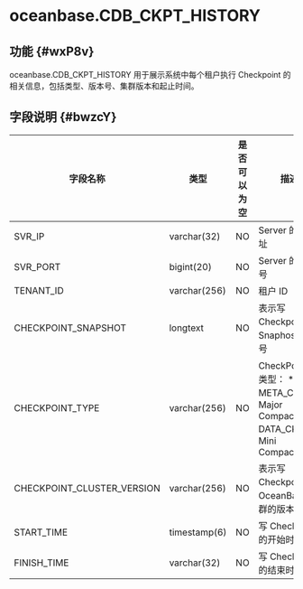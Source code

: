 oceanbase.CDB_CKPT_HISTORY 
===============================================



功能 {#wxP8v}
-----------

oceanbase.CDB_CKPT_HISTORY 用于展示系统中每个租户执行 Checkpoint 的相关信息，包括类型、版本号、集群版本和起止时间。

字段说明 {#bwzcY}
-------------



|          **字段名称**          |    **类型**    | **是否可以为空** |                                                                                      **描述**                                                                                      |
|----------------------------|--------------|------------|----------------------------------------------------------------------------------------------------------------------------------------------------------------------------------|
| SVR_IP                     | varchar(32)  | NO         | Server 的 IP 地址                                                                                                                                                                   |
| SVR_PORT                   | bigint(20)   | NO         | Server 的端口号                                                                                                                                                                      |
| TENANT_ID                  | varchar(256) | NO         | 租户 ID                                                                                                                                                                            |
| CHECKPOINT_SNAPSHOT        | longtext     | NO         | 表示写 Checkpoint 的 Snaphost 版本号                                                                                                                                                    |
| CHECKPOINT_TYPE            | varchar(256) | NO         | CheckPoint 的类型： * META_CKPT：Major Compaction   * DATA_CKPT：Mini Compaction    |
| CHECKPOINT_CLUSTER_VERSION | varchar(256) | NO         | 表示写 Checkpoint 的 OceanBase 集群的版本号                                                                                                                                                |
| START_TIME                 | timestamp(6) | NO         | 写 Checkpoint 的开始时间                                                                                                                                                               |
| FINISH_TIME                | varchar(32)  | NO         | 写 Checkpoint 的结束时间                                                                                                                                                               |


